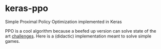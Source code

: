 # keras-ppo
Simple Proximal Policy Optimization implemented in Keras

PPO is a cool algorithm because a beefed up version can solve state of the art [challenges](https://openai.com/blog/how-to-train-your-openai-five/). Here is a (didactic) implementation meant to solve simple games.